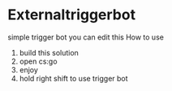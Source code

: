 # Externaltriggerbot
simple trigger bot
you can edit this
How to use
1. build this solution
2. open cs:go
3. enjoy
4. hold right shift to use trigger bot
